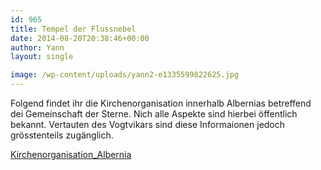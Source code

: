 ```yaml
---
id: 965
title: Tempel der Flussnebel
date: 2014-08-20T20:38:46+00:00
author: Yann
layout: single

image: /wp-content/uploads/yann2-e1335599822625.jpg
---
```

Folgend findet ihr die Kirchenorganisation innerhalb Albernias betreffend dei Gemeinschaft der Sterne. Nich alle Aspekte sind hierbei öffentlich bekannt. Vertauten des Vogtvikars sind diese Informaionen jedoch grösstenteils zugänglich.

[Kirchenorganisation_Albernia](http://www.phexkinder.de/wp-content/uploads/Kirchenorganisation_Albernia.pdf)
